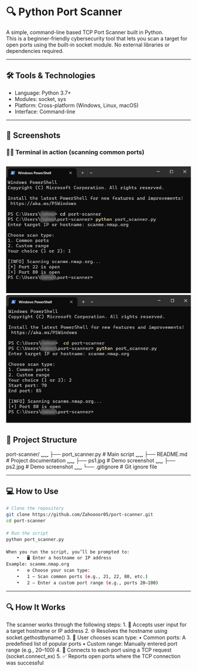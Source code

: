 # 🔍 Python Port Scanner

A simple, command-line based TCP Port Scanner built in Python.  
This is a beginner-friendly cybersecurity tool that lets you scan a target for open ports using the built-in socket module. No external libraries or dependencies required.

---

## 🛠 Tools & Technologies

- Language: Python 3.7+
- Modules: socket, sys
- Platform: Cross-platform (Windows, Linux, macOS)
- Interface: Command-line

---

## 📸 Screenshots

### 🧑‍💻 Terminal in action (scanning common ports)

![Port Scanner Demo](ps1.jpg)
![Port Scanner Demo](ps2.jpg)
---

## 📂 Project Structure
port-scanner/ ␣␣
├── port_scanner.py       # Main script ␣␣
├── README.md             # Project documentation ␣␣
├── ps1.jpg               # Demo screenshot ␣␣
├── ps2.jpg               # Demo screenshot ␣␣
└── .gitignore            # Git ignore file

---

## 💻 How to Use

```bash
# Clone the repository
git clone https://github.com/Zahoooor05/port-scanner.git
cd port-scanner

# Run the script
python port_scanner.py

When you run the script, you’ll be prompted to:
	•	🖥 Enter a hostname or IP address
Example: scanme.nmap.org
	•	⚙ Choose your scan type:
	•	1 — Scan common ports (e.g., 21, 22, 80, etc.)
	•	2 — Enter a custom port range (e.g., ports 20–100)
```

---
## 🔍 How It Works

The scanner works through the following steps:
	1.	🧾 Accepts user input for a target hostname or IP address
	2.	🌐 Resolves the hostname using socket.gethostbyname()
	3.	🤔 User chooses scan type:
	•	Common ports: A predefined list of popular ports
	•	Custom range: Manually entered port range (e.g., 20–100)
	4.	🔌 Connects to each port using a TCP request (socket.connect_ex)
	5.	✅ Reports open ports where the TCP connection was successful
